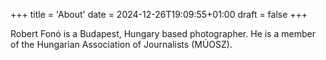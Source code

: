+++
title = 'About'
date = 2024-12-26T19:09:55+01:00
draft = false
+++

Robert Fonó is a Budapest, Hungary based photographer. He is a member of the Hungarian Association of Journalists (MÚOSZ).